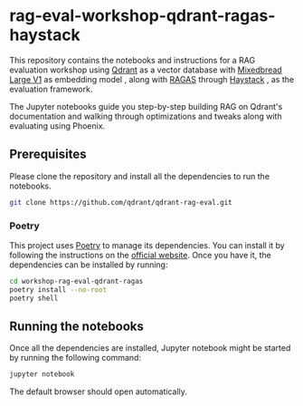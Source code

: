 # rag-eval-workshop-qdrant-ragas-haystack

This repository contains the notebooks and instructions for a RAG evaluation workshop using [Qdrant](https://qdrant.tech/) as a vector database with [Mixedbread Large V1](https://www.mixedbread.ai/blog/mxbai-embed-large-v1) as embedding model , along with [RAGAS](https://docs.ragas.io/en/latest/index.html) through [Haystack](https://docs.haystack.deepset.ai/docs/ragasevaluator) , as the evaluation framework.

The Jupyter notebooks guide you step-by-step building RAG on Qdrant's documentation and walking through optimizations and tweaks along with evaluating using Phoenix.

## Prerequisites

Please clone the repository and install all the dependencies to run the notebooks.

```bash
git clone https://github.com/qdrant/qdrant-rag-eval.git
```

### Poetry

This project uses [Poetry](https://python-poetry.org/) to manage its dependencies. You can install it by following the instructions on the [official website](https://python-poetry.org/docs/#installation).
Once you have it, the dependencies can be installed by running:

```bash
cd workshop-rag-eval-qdrant-ragas
poetry install --no-root
poetry shell
```

## Running the notebooks

Once all the dependencies are installed, Jupyter notebook might be started by running the following command:

```bash
jupyter notebook
```

The default browser should open automatically.
